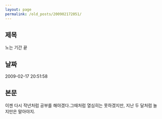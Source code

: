 ```yaml
---
layout: page
permalink: /old_posts/200902172051/
---
```


## 제목
노는 기간 끝

## 날짜
2009-02-17 20:51:58

## 본문
이젠 다시 작년처럼 공부를 해야겠다.그때처럼 열심히는 못하겠지만, 지난 두 달처럼 놀지만은 말아야지.
